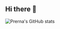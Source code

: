 ## Hi there 👋
![Prerna's GitHub stats](https://github-readme-stats.vercel.app/api?username=prernalele&hide=contribs,prs&show_icons=true)
<!--
**prernalele/prernalele** is a ✨ _special_ ✨ repository because its `README.md` (this file) appears on your GitHub profile.

Here are some ideas to get you started:

- 🔭 I’m currently working on ...
- 🌱 I’m currently learning ...
- 👯 I’m looking to collaborate on ...
- 🤔 I’m looking for help with ...
- 💬 Ask me about ...
- 📫 How to reach me: ...
- 😄 Pronouns: ...
- ⚡ Fun fact: ...
-->
